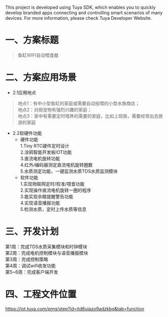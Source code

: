 This project is developed using Tuya SDK, which enables you to quickly develop branded apps connecting and controlling smart scenarios of many devices.         For more information, please check Tuya Developer Website.

一、方案标题
==

>鱼缸WIFI自动喂食器<br>

二、方案应用场景
==

* 2.1应用地点

>地点1：有中小型鱼缸的家庭或需要自动投喂的小型水族商店；<br>
>地点2：对弱宠物有强烈兴趣的家庭；<br>
>地点3：家中有需要定时喂养的需要的家庭，比如上班族，需要经常出去旅游的家庭<br>
* 2.2软硬件功能
  * 硬件功能<br>
   1.Tiny RTC硬件定时设计<br>
   2.涂鸦智能开发板IOT功能<br>
   3.直流电机旋转功能<br>
   4.红外/编码器测定直流电机旋转圈数<br>
   5.水质测定功能，一键监测水质TDS水质监测模块<br>
   * 软件功能<br>
   1.实现物联网定时/校准/喂食功能<br>
   2.实现操作直流电机旋转一圈的程序<br>
   3.能实现余粮提醒警告功能<br>
   4.实现语音播报功能<br>
   5.检测水质，定时上传水质等信息<br>
  

三、开发计划
==

第1周：完成TDS水质采集模块和时钟模块<br>
第2周：完成电机控制模块与语音播报模块<br>
第3周：完成控制策略<br>
第4周：调试wifi收发功能<br>
第5~6周：完成客户端开发<br>

四、工程文件位置
==

https://iot.tuya.com/pmg/step?id=itd6uiazo9adzkbq&tab=function
